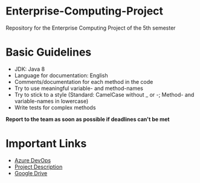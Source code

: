 # Enterprise-Computing-Project
Repository for the Enterprise Computing Project of the 5th semester

# Basic Guidelines
- JDK: Java 8
- Language for documentation: English
- Comments/documentation for each method in the code
- Try to use meaningful variable- and method-names
- Try to stick to a style (Standard: CamelCase without _ or -; Method- and variable-names in lowercase)
- Write tests for complex methods

<b>Report to the team as soon as possible if deadlines can't be met</b>

# Important Links
- [Azure DevOps](https://dev.azure.com/pgr3931/Enterprise%20Computing%20Project)
- [Project Description](https://homepages.fhv.at/tf/EC/projekt.html)
- [Google Drive](https://drive.google.com/drive/folders/15GGGiQJMtM7NdaJi8zpHd6Jkkz3IoLDK)
